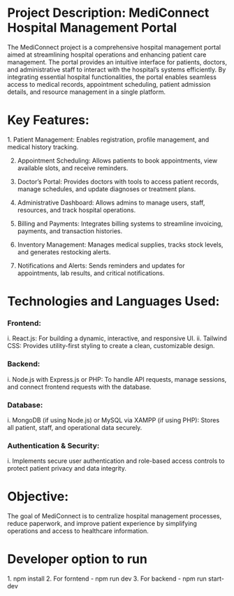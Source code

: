 <h1>Project Description: MediConnect Hospital Management Portal</h1>
The MediConnect project is a comprehensive hospital management portal aimed at streamlining hospital operations and enhancing patient care management. The portal provides an intuitive interface for patients, doctors, and administrative staff to interact with the hospital’s systems efficiently. By integrating essential hospital functionalities, the portal enables seamless access to medical records, appointment scheduling, patient admission details, and resource management in a single platform.

<h1>Key Features:</h1>
1. Patient Management:
Enables registration, profile management, and medical history tracking.

2. Appointment Scheduling:
Allows patients to book appointments, view available slots, and receive reminders.

3. Doctor’s Portal:
Provides doctors with tools to access patient records, manage schedules, and update diagnoses or treatment plans.

4. Administrative Dashboard: 
Allows admins to manage users, staff, resources, and track hospital operations.

5. Billing and Payments: 
Integrates billing systems to streamline invoicing, payments, and transaction histories.

6. Inventory Management: 
Manages medical supplies, tracks stock levels, and generates restocking alerts.

7. Notifications and Alerts: 
Sends reminders and updates for appointments, lab results, and critical notifications.


<h1>Technologies and Languages Used:</h1>
<h3>Frontend:</h3>
i. React.js: For building a dynamic, interactive, and responsive UI.
ii. Tailwind CSS: Provides utility-first styling to create a clean, customizable design.

<h3>Backend:</h3>
i. Node.js with Express.js or PHP: To handle API requests, manage sessions, and connect frontend requests with the database.

<h3>Database:</h3>
i. MongoDB (if using Node.js) or MySQL via XAMPP (if using PHP): Stores all patient, staff, and operational data securely.

<h3>Authentication & Security:</h3>
i. Implements secure user authentication and role-based access controls to protect patient privacy and data integrity.

<h1>Objective:</h1>
The goal of MediConnect is to centralize hospital management processes, reduce paperwork, and improve patient experience by simplifying operations and access to healthcare information.


<h1>Developer option to run</h1>
1. npm install
2. For forntend - npm run dev
3. For backend - npm run start-dev

